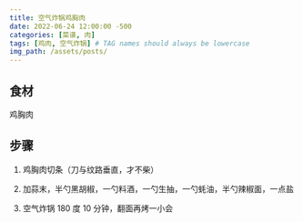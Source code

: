 ```yaml
---
title: 空气炸锅鸡胸肉
date: 2022-06-24 12:00:00 -500
categories: [菜谱, 肉]
tags: [鸡肉, 空气炸锅] # TAG names should always be lowercase
img_path: /assets/posts/
---
```


## 食材

鸡胸肉

## 步骤

1. 鸡胸肉切条（刀与纹路垂直，才不柴）

2. 加蒜末，半勺黑胡椒，一勺料酒，一勺生抽，一勺蚝油，半勺辣椒面，一点盐

3. 空气炸锅 180 度 10 分钟，翻面再烤一小会
